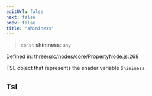 ```yaml
---
editUrl: false
next: false
prev: false
title: "shininess"
---
```


> `const` **shininess**: `any`

Defined in: [three/src/nodes/core/PropertyNode.js:268](https://github.com/DefinitelyMaybe/three-i18n/blob/fa57b79433d1c349ffb23a78727299c8d4190136/three/src/nodes/core/PropertyNode.js#L268)

TSL object that represents the shader variable `Shininess`.

## Tsl
